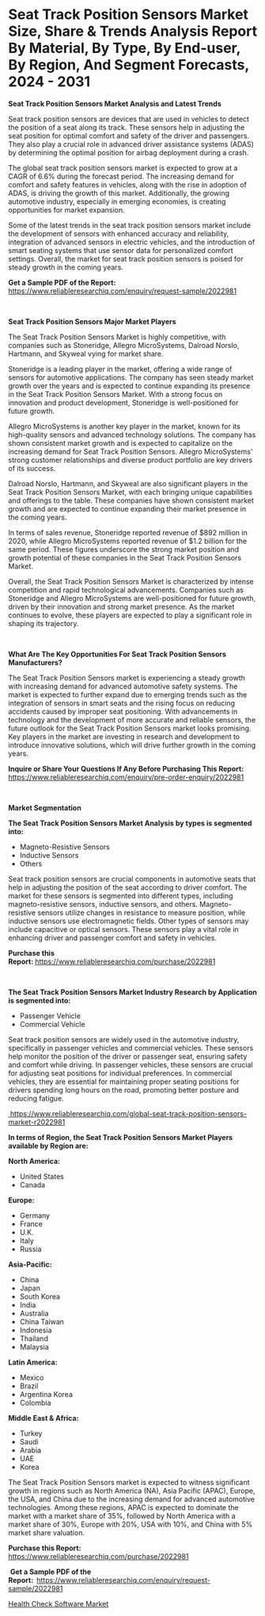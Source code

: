 <p><h1>Seat Track Position Sensors Market Size, Share & Trends Analysis Report By Material, By Type, By End-user, By Region, And Segment Forecasts, 2024 - 2031</h1></p><p><strong>Seat Track Position Sensors Market Analysis and Latest Trends</strong></p>
<p><p>Seat track position sensors are devices that are used in vehicles to detect the position of a seat along its track. These sensors help in adjusting the seat position for optimal comfort and safety of the driver and passengers. They also play a crucial role in advanced driver assistance systems (ADAS) by determining the optimal position for airbag deployment during a crash.</p><p>The global seat track position sensors market is expected to grow at a CAGR of 6.6% during the forecast period. The increasing demand for comfort and safety features in vehicles, along with the rise in adoption of ADAS, is driving the growth of this market. Additionally, the growing automotive industry, especially in emerging economies, is creating opportunities for market expansion.</p><p>Some of the latest trends in the seat track position sensors market include the development of sensors with enhanced accuracy and reliability, integration of advanced sensors in electric vehicles, and the introduction of smart seating systems that use sensor data for personalized comfort settings. Overall, the market for seat track position sensors is poised for steady growth in the coming years.</p></p>
<p><strong>Get a Sample PDF of the Report:&nbsp;</strong> <a href="https://www.reliableresearchiq.com/enquiry/request-sample/2022981">https://www.reliableresearchiq.com/enquiry/request-sample/2022981</a></p>
<p>&nbsp;</p>
<p><strong>Seat Track Position Sensors Major Market Players</strong></p>
<p><p>The Seat Track Position Sensors Market is highly competitive, with companies such as Stoneridge, Allegro MicroSystems, Dalroad Norslo, Hartmann, and Skyweal vying for market share. </p><p>Stoneridge is a leading player in the market, offering a wide range of sensors for automotive applications. The company has seen steady market growth over the years and is expected to continue expanding its presence in the Seat Track Position Sensors Market. With a strong focus on innovation and product development, Stoneridge is well-positioned for future growth.</p><p>Allegro MicroSystems is another key player in the market, known for its high-quality sensors and advanced technology solutions. The company has shown consistent market growth and is expected to capitalize on the increasing demand for Seat Track Position Sensors. Allegro MicroSystems' strong customer relationships and diverse product portfolio are key drivers of its success.</p><p>Dalroad Norslo, Hartmann, and Skyweal are also significant players in the Seat Track Position Sensors Market, with each bringing unique capabilities and offerings to the table. These companies have shown consistent market growth and are expected to continue expanding their market presence in the coming years.</p><p>In terms of sales revenue, Stoneridge reported revenue of $892 million in 2020, while Allegro MicroSystems reported revenue of $1.2 billion for the same period. These figures underscore the strong market position and growth potential of these companies in the Seat Track Position Sensors Market.</p><p>Overall, the Seat Track Position Sensors Market is characterized by intense competition and rapid technological advancements. Companies such as Stoneridge and Allegro MicroSystems are well-positioned for future growth, driven by their innovation and strong market presence. As the market continues to evolve, these players are expected to play a significant role in shaping its trajectory.</p></p>
<p>&nbsp;</p>
<p><strong>What Are The Key Opportunities For Seat Track Position Sensors Manufacturers?</strong></p>
<p><p>The Seat Track Position Sensors market is experiencing a steady growth with increasing demand for advanced automotive safety systems. The market is expected to further expand due to emerging trends such as the integration of sensors in smart seats and the rising focus on reducing accidents caused by improper seat positioning. With advancements in technology and the development of more accurate and reliable sensors, the future outlook for the Seat Track Position Sensors market looks promising. Key players in the market are investing in research and development to introduce innovative solutions, which will drive further growth in the coming years.</p></p>
<p><strong>Inquire or Share Your Questions If Any Before Purchasing This Report:</strong> <a href="https://www.reliableresearchiq.com/enquiry/pre-order-enquiry/2022981">https://www.reliableresearchiq.com/enquiry/pre-order-enquiry/2022981</a></p>
<p>&nbsp;</p>
<p><strong>Market Segmentation</strong></p>
<p><strong>The Seat Track Position Sensors Market Analysis by types is segmented into:</strong></p>
<p><ul><li>Magneto-Resistive Sensors</li><li>Inductive Sensors</li><li>Others</li></ul></p>
<p><p>Seat track position sensors are crucial components in automotive seats that help in adjusting the position of the seat according to driver comfort. The market for these sensors is segmented into different types, including magneto-resistive sensors, inductive sensors, and others. Magneto-resistive sensors utilize changes in resistance to measure position, while inductive sensors use electromagnetic fields. Other types of sensors may include capacitive or optical sensors. These sensors play a vital role in enhancing driver and passenger comfort and safety in vehicles.</p></p>
<p><strong>Purchase this Report:&nbsp;</strong><a href="https://www.reliableresearchiq.com/purchase/2022981">https://www.reliableresearchiq.com/purchase/2022981</a></p>
<p>&nbsp;</p>
<p><strong>The Seat Track Position Sensors Market Industry Research by Application is segmented into:</strong></p>
<p><ul><li>Passenger Vehicle</li><li>Commercial Vehicle</li></ul></p>
<p><p>Seat track position sensors are widely used in the automotive industry, specifically in passenger vehicles and commercial vehicles. These sensors help monitor the position of the driver or passenger seat, ensuring safety and comfort while driving. In passenger vehicles, these sensors are crucial for adjusting seat positions for individual preferences. In commercial vehicles, they are essential for maintaining proper seating positions for drivers spending long hours on the road, promoting better posture and reducing fatigue.</p></p>
<p><a href="https://www.reliableresearchiq.com/global-seat-track-position-sensors-market-r2022981">&nbsp;https://www.reliableresearchiq.com/global-seat-track-position-sensors-market-r2022981</a></p>
<p><strong>In terms of Region, the Seat Track Position Sensors Market Players available by Region are:</strong></p>
<p>
    <p> <strong> North America: </strong>
        <ul>
            <li>United States</li>
            <li>Canada</li>
        </ul>
        </p> 
    <p> <strong> Europe: </strong>
        <ul>
            <li>Germany</li>
            <li>France</li>
            <li>U.K.</li>
            <li>Italy</li>
            <li>Russia</li>
        </ul>
        </p> 
    <p> <strong> Asia-Pacific: </strong>
        <ul>
            <li>China</li>
            <li>Japan</li>
            <li>South Korea</li>
            <li>India</li>
            <li>Australia</li>
            <li>China Taiwan</li>
            <li>Indonesia</li>
            <li>Thailand</li>
            <li>Malaysia</li>
        </ul>
        </p> 
    <p> <strong> Latin America: </strong>
        <ul>
            <li>Mexico</li>
            <li>Brazil</li>
            <li>Argentina Korea</li>
            <li>Colombia</li>
        </ul>
        </p> 
    <p> <strong> Middle East & Africa: </strong>
        <ul>
            <li>Turkey</li>
            <li>Saudi</li>
            <li>Arabia</li>
            <li>UAE</li>
            <li>Korea</li>
        </ul>
    </p>
    </p>
<p><p>The Seat Track Position Sensors market is expected to witness significant growth in regions such as North America (NA), Asia Pacific (APAC), Europe, the USA, and China due to the increasing demand for advanced automotive technologies. Among these regions, APAC is expected to dominate the market with a market share of 35%, followed by North America with a market share of 30%, Europe with 20%, USA with 10%, and China with 5% market share valuation.</p></p>
<p><strong>Purchase this Report: </strong><a href="https://www.reliableresearchiq.com/purchase/2022981">https://www.reliableresearchiq.com/purchase/2022981</a></p>
<p>&nbsp;<strong>Get a Sample PDF of the Report:&nbsp;&nbsp;</strong><a href="https://www.reliableresearchiq.com/enquiry/request-sample/2022981">https://www.reliableresearchiq.com/enquiry/request-sample/2022981</a></p>
<p><strong></strong></p>
<p><p><a href="https://view.publitas.com/reportprime-1/health-check-software-market-trends-and-analysis-opportunities-and-challenges-for-future-growth-2024-2031/">Health Check Software Market</a></p></p>